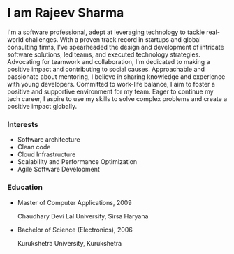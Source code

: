 I am Rajeev Sharma
============

I'm a software professional, adept at leveraging technology to tackle real-world challenges. With a proven track record in startups and global consulting firms, I've spearheaded the design and development of intricate software solutions, led teams, and executed technology strategies. Advocating for teamwork and collaboration, I'm dedicated to making a positive impact and contributing to social causes. Approachable and passionate about mentoring, I believe in sharing knowledge and experience with young developers. Committed to work-life balance, I aim to foster a positive and supportive environment for my team. Eager to continue my tech career, I aspire to use my skills to solve complex problems and create a positive impact globally.

### Interests

-   Software architecture
-   Clean code
-   Cloud Infrastructure
-   Scalability and Performance Optimization
-   Agile Software Development

### Education

-  
    Master of Computer Applications, 2009

    Chaudhary Devi Lal University, Sirsa Haryana

-  
    Bachelor of Science (Electronics), 2006

    Kurukshetra University, Kurukshetra

